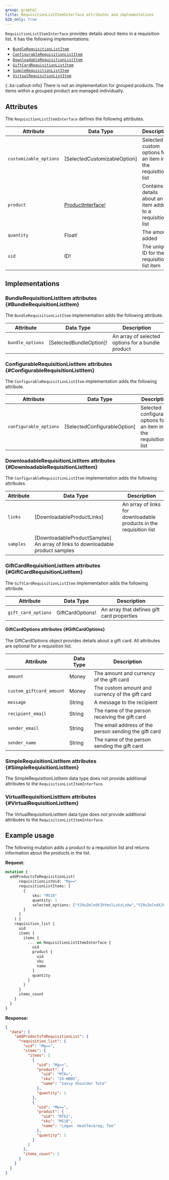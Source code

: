 ```yaml
---
group: graphql
title: RequisitionListItemInterface attributes and implementations
b2b_only: true
---
```


`RequisitionListItemInterface` provides details about items in a requisition list. It has the following implementations:

*  [`BundleRequisitionListItem`](#BundleRequisitionListItem)
*  [`ConfigurableRequisitionListItem`](#ConfigurableRequisitionListItem)
*  [`DownloadableRequisitionListItem`](#DownloadableRequisitionListItem)
*  [`GiftCardRequisitionListItem`](#GiftCardRequisitionListItem)
*  [`SimpleRequisitionListItem`](#SimpleRequisitionListItem)
*  [`VirtualRequisitionListItem`](#VirtualRequisitionListItem)

{:.bs-callout-info}
There is not an implementation for grouped products. The items within a grouped product are managed individually.

## Attributes

The `RequisitionListItemInterface` defines the following attributes.

Attribute |  Data Type | Description
--- | --- | ---
`customizable_options` | [SelectedCustomizableOption] | Selected custom options for an item in the requisition list
`product` | [ProductInterface!]({{page.baseurl}}/graphql/interfaces/product-interface.html) | Contains details about an item added to a requisition list
`quantity` | Float! | The amount added
`uid` | ID! | The unique ID for the requisition list item

## Implementations

### BundleRequisitionListItem attributes {#BundleRequisitionListItem}

The `BundleRequisitionListItem` implementation adds the following attribute.

Attribute |  Data Type | Description
--- | --- | ---
`bundle_options`| [SelectedBundleOption]! | An array of selected options for a bundle product

### ConfigurableRequisitionListItem attributes {#ConfigurableRequisitionListItem}

The `ConfigurableRequisitionListItem` implementation adds the following attribute.

Attribute |  Data Type | Description
--- | --- | ---
`configurable_options`| [SelectedConfigurableOption] | Selected configurable options for an item in the requisition list

### DownloadableRequisitionListItem attributes {#DownloadableRequisitionListItem}

The `ConfigurableRequisitionListItem` implementation adds the following attributes.

Attribute |  Data Type | Description
--- | --- | ---
`links`| [DownloadableProductLinks] | An array of links for downloadable products in the requisition list
`samples` | [DownloadableProductSamples] An array of links to downloadable product samples

### GiftCardRequisitionListItem attributes {#GiftCardRequisitionListItem}

The `GiftCardRequisitionListItem` implementation adds the following attribute.

Attribute |  Data Type | Description
--- | --- | ---
`gift_card_options` | GiftCardOptions! | An array that defines gift card properties

#### GiftCardOptions attributes {#GiftCardOptions}

The GiftCardOptions object provides details about a gift card. All attributes are optional for a requisition list.

Attribute |  Data Type | Description
--- | --- | ---
`amount`| Money | The amount and currency of the gift card
`custom_giftcard_amount` | Money | The custom amount and currency of the gift card
`message` | String | A message to the recipient
`recipient_email` | String | The name of the person receiving the gift card
`sender_email` | String | The email address of the person sending the gift card
`sender_name` | String | The name of the person sending the gift card

### SimpleRequisitionListItem attributes {#SimpleRequisitionListItem}

The SimpleRequisitionListItem data type does not provide additional attributes to the `RequisitionListItemInterface`.

### VirtualRequisitionListItem attributes {#VirtualRequisitionListItem}

The VirtualRequisitionListItem data type does not provide additional attributes to the `RequisitionListItemInterface`.

## Example usage

The following mutation adds a product to a requisition list and returns information about the products in the list.

**Request:**

```graphql
mutation {
  addProductsToRequisitionList(
      requisitionListUid: "Mg=="
      requisitionListItems: [
        {
            sku: "MS10"
            quantity: 1
            selected_options: ["Y29uZmlndXJhYmxlLzkzLzUw","Y29uZmlndXJhYmxlLzE2MC8xNjg"]
        }
      ]
    ) {
    requisition_list {
      uid
      items {
        items {
          ... on RequisitionListItemInterface {
            uid
            product {
              uid
              sku
              name
            }
            quantity
          }
        }
      }
      items_count
    }
  }
}
```

**Response:**

```json
{
  "data": {
    "addProductsToRequisitionList": {
      "requisition_list": {
        "uid": "Mg==",
        "items": {
          "items": [
            {
              "uid": "Mg==",
              "product": {
                "uid": "MTA=",
                "sku": "24-WB05",
                "name": "Savvy Shoulder Tote"
              },
              "quantity": 1
            },
            {
              "uid": "Mw==",
              "product": {
                "uid": "NTk2",
                "sku": "MS10",
                "name": "Logan  HeatTec&reg; Tee"
              },
              "quantity": 1
            }
          ]
        },
        "items_count": 2
      }
    }
  }
}
```
